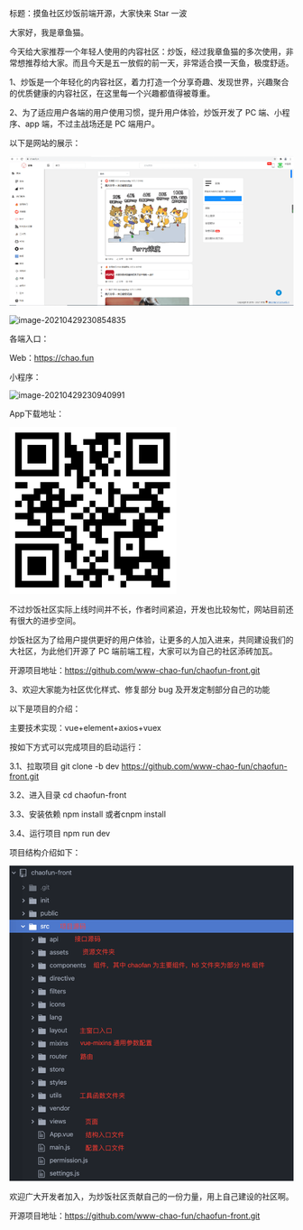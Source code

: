 标题：摸鱼社区炒饭前端开源，大家快来 Star 一波

大家好，我是章鱼猫。

今天给大家推荐一个年轻人使用的内容社区：炒饭，经过我章鱼猫的多次使用，非常想推荐给大家。而且今天是五一放假的前一天，非常适合摸一天鱼，极度舒适。

1、炒饭是一个年轻化的内容社区，着力打造一个分享奇趣、发现世界，兴趣聚合的优质健康的内容社区，在这里每一个兴趣都值得被尊重。

2、为了适应用户各端的用户使用习惯，提升用户体验，炒饭开发了 PC 端、小程序、app 端，不过主战场还是 PC 端用户。

以下是网站的展示：

![image-20210429230619710](https://raw.githubusercontent.com/ZhuPeng/pic/master/images/compress_image-20210429230619710.png)

![image-20210429230854835](https://raw.githubusercontent.com/ZhuPeng/pic/master/mac/image-20210429230854835.png)



各端入口：

Web：https://chao.fun

小程序：

![image-20210429230940991](https://raw.githubusercontent.com/ZhuPeng/pic/master/mac/compress_image-20210429230940991.png)

App下载地址：

![](https://raw.githubusercontent.com/ZhuPeng/pic/master/images/compress_image-20210429231000766.png)

不过炒饭社区实际上线时间并不长，作者时间紧迫，开发也比较匆忙，网站目前还有很大的进步空间。

炒饭社区为了给用户提供更好的用户体验，让更多的人加入进来，共同建设我们的大社区，为此他们开源了 PC 端前端工程，大家可以为自己的社区添砖加瓦。

开源项目地址：https://github.com/www-chao-fun/chaofun-front.git

3、欢迎大家能为社区优化样式、修复部分 bug 及开发定制部分自己的功能

以下是项目的介绍：

主要技术实现：vue+element+axios+vuex

按如下方式可以完成项目的启动运行：

3.1、拉取项目 git clone -b dev https://github.com/www-chao-fun/chaofun-front.git

3.2、进入目录 cd chaofun-front

3.3、安装依赖 npm install 或者cnpm install	

3.4、运行项目 npm run dev

项目结构介绍如下：

![](https://raw.githubusercontent.com/ZhuPeng/pic/master/images/compress_chaofan.source.struct.png)

欢迎广大开发者加入，为炒饭社区贡献自己的一份力量，用上自己建设的社区啊。

开源项目地址：https://github.com/www-chao-fun/chaofun-front.git